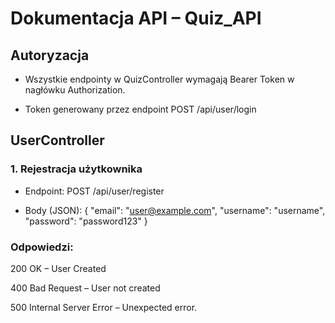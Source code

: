 # Dokumentacja API – Quiz_API
## Autoryzacja

- Wszystkie endpointy w QuizController wymagają Bearer Token w nagłówku Authorization.

- Token generowany przez endpoint POST /api/user/login

## UserController

### 1. Rejestracja użytkownika

- Endpoint: POST /api/user/register

- Body (JSON):
{
  "email": "user@example.com",
  "username": "username",
  "password": "password123"
}

### Odpowiedzi:
200 OK – User Created

400 Bad Request – User not created

500 Internal Server Error – Unexpected error.
